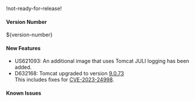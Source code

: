 !not-ready-for-release!

#### Version Number
${version-number}

#### New Features
- US621093: An additional image that uses Tomcat JULI logging has been added.
- D632168: Tomcat upgraded to version [9.0.73](https://dlcdn.apache.org/tomcat/tomcat-9/v9.0.73/README.html)  
This includes fixes for [CVE-2023-24998](https://nvd.nist.gov/vuln/detail/CVE-2023-24998).

#### Known Issues
